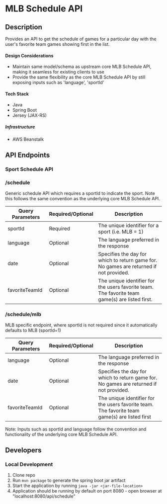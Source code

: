 # MLB Schedule API

## Description
Provides an API to get the schedule of games for a particular day with the user's favorite team
games showing first in the list.

#### Design Considerations
- Maintain same model/schema as upstream core MLB Schedule API, making it seamless for existing clients to use
- Provide the same flexibility as the core MLB Schedule API by still exposing inputs such as 'language', 'sportId'

#### Tech Stack
- Java
- Spring Boot
- Jersey (JAX-RS)

##### Infrastructure
- AWS Beanstalk

## API Endpoints

### Sport Schedule API
### /schedule
Generic schedule API which requires a sportId to indicate the sport. Note this follows the same convention
as the underlying core MLB Schedule API.

| Query Parameters | Required/Optional | Description                                                                                     |
|------------------|-------------------|-------------------------------------------------------------------------------------------------|
| sportId          | Required          | The unique identifier for a sport (i.e. MLB = 1)                                                |
| language         | Optional          | The language preferred in the response                                                          |
| date             | Optional          | Specifies the day for which to return game for. No games are returned if not provided.          |
| favoriteTeamId   | Optional          | The unique identifier for the users favorite team. The favorite team game(s) are listed first.  |

### /schedule/mlb 
MLB specific endpoint, where sportId is not required since it automatically defaults to MLB (sportId=1)

| Query Parameters | Required/Optional | Description                                                                                     |
|------------------|-------------------|-------------------------------------------------------------------------------------------------|
| language         | Optional          | The language preferred in the response                                                          |
| date             | Optional          | Specifies the day for which to return game for. No games are returned if not provided.          |
| favoriteTeamId   | Optional          | The unique identifier for the users favorite team. The favorite team game(s) are listed first   |

Note: Inputs such as sportId and language follow the convention and functionality of the underlying
core MLB Schedule API.




## Developers

### Local Development

1. Clone repo
2. Run `mvn package` to generate the spring boot jar artifact
3. Start the application by running `java -jar <jar-file-location>`
4. Application should be running by default on port 8080 - open browser at "localhost:8080/api/schedule"